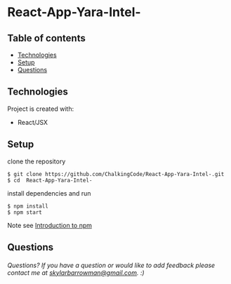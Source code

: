 # React-App-Yara-Intel-

## Table of contents
* [Technologies](#technologies)
* [Setup](#setup)
* [Questions](#questions)

## Technologies 
Project is created with:
* React/JSX

## Setup 

clone the repository 

	$ git clone https://github.com/ChalkingCode/React-App-Yara-Intel-.git
	$ cd  React-App-Yara-Intel-

install dependencies and run   

	$ npm install
	$ npm start 


Note see [Introduction to npm](https://nodejs.dev/learn/an-introduction-to-the-npm-package-manager)

## Questions

###### Questions? If you have a question or would like to add feedback please contact me at skylarbarrowman@gmail.com. :)
